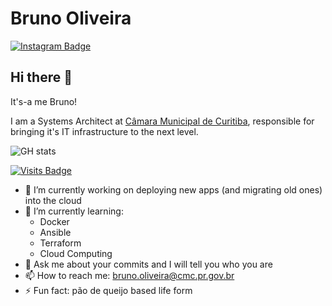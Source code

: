 # Bruno Oliveira
[![Instagram Badge](https://img.shields.io/badge/-brunosoli-d62976?style=flat&logo=Instagram&logoColor=white&link=https://www.instagram.com/brunosoli/)](https://www.instagram.com/brunosoli/)


## Hi there 👊
It's-a me Bruno!

I am a Systems Architect at [Câmara Municipal de Curitiba](https://cmc.pr.gov.br), responsible for bringing it's IT infrastructure to the next level.

![GH stats](https://github-readme-stats.vercel.app/api?username=brunosoli&show_icons=true)

[![Visits Badge](https://badges.pufler.dev/visits/brunosoli/brunosoli)](https://badges.pufler.dev)


- 🔭 I’m currently working on deploying new apps (and migrating old ones) into the cloud
- 🌱 I’m currently learning:
  - Docker
  - Ansible
  - Terraform
  - Cloud Computing
- 💬 Ask me about your commits and I will tell you who you are
- 📫 How to reach me: bruno.oliveira@cmc.pr.gov.br
- ⚡ Fun fact: pão de queijo based life form


<!--
**brunosoli/brunosoli** is a ✨ _special_ ✨ repository because its `README.md` (this file) appears on your GitHub profile.

Here are some ideas to get you started:

- 🔭 I’m currently working on ...
- 🌱 I’m currently learning ...
- 👯 I’m looking to collaborate on ...
- 🤔 I’m looking for help with ...
- 💬 Ask me about ...
- 📫 How to reach me: ...
- 😄 Pronouns: ...
- ⚡ Fun fact: ...
-->
